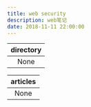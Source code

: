 ```yaml
---
title: web security
description: web笔记
date: 2018-11-11 22:00:00
---
```


| directory     |
|:-------------:|
| None          |

| articles     |
|:------------:|
| None         |
